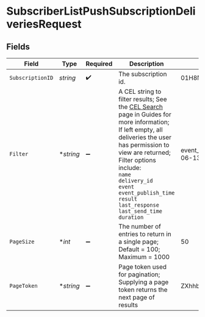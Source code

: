 # SubscriberListPushSubscriptionDeliveriesRequest


## Fields

| Field                                                                                                                                                                                                                                                                                                                                                                                   | Type                                                                                                                                                                                                                                                                                                                                                                                    | Required                                                                                                                                                                                                                                                                                                                                                                                | Description                                                                                                                                                                                                                                                                                                                                                                             | Example                                                                                                                                                                                                                                                                                                                                                                                 |
| --------------------------------------------------------------------------------------------------------------------------------------------------------------------------------------------------------------------------------------------------------------------------------------------------------------------------------------------------------------------------------------- | --------------------------------------------------------------------------------------------------------------------------------------------------------------------------------------------------------------------------------------------------------------------------------------------------------------------------------------------------------------------------------------- | --------------------------------------------------------------------------------------------------------------------------------------------------------------------------------------------------------------------------------------------------------------------------------------------------------------------------------------------------------------------------------------- | --------------------------------------------------------------------------------------------------------------------------------------------------------------------------------------------------------------------------------------------------------------------------------------------------------------------------------------------------------------------------------------- | --------------------------------------------------------------------------------------------------------------------------------------------------------------------------------------------------------------------------------------------------------------------------------------------------------------------------------------------------------------------------------------- |
| `SubscriptionID`                                                                                                                                                                                                                                                                                                                                                                        | *string*                                                                                                                                                                                                                                                                                                                                                                                | :heavy_check_mark:                                                                                                                                                                                                                                                                                                                                                                      | The subscription id.                                                                                                                                                                                                                                                                                                                                                                    | 01H8MCDXH4JVH7KVNB2YY42907                                                                                                                                                                                                                                                                                                                                                              |
| `Filter`                                                                                                                                                                                                                                                                                                                                                                                | **string*                                                                                                                                                                                                                                                                                                                                                                               | :heavy_minus_sign:                                                                                                                                                                                                                                                                                                                                                                      | A CEL string to filter results; See the [CEL Search](https://developer.apexclearing.com/apex-fintech-solutions/docs/cel-search) page in Guides for more information; If left empty, all deliveries the user has permission to view are returned; Filter options include:<br/> `name`<br/> `delivery_id`<br/> `event`<br/> `event_publish_time`<br/> `result`<br/> `last_response`<br/> `last_send_time`<br/> `duration` | event_publish_time==timestamp("2023-06-13T23:48:58.343Z")                                                                                                                                                                                                                                                                                                                               |
| `PageSize`                                                                                                                                                                                                                                                                                                                                                                              | **int*                                                                                                                                                                                                                                                                                                                                                                                  | :heavy_minus_sign:                                                                                                                                                                                                                                                                                                                                                                      | The number of entries to return in a single page; Default = 100; Maximum = 1000                                                                                                                                                                                                                                                                                                         | 50                                                                                                                                                                                                                                                                                                                                                                                      |
| `PageToken`                                                                                                                                                                                                                                                                                                                                                                             | **string*                                                                                                                                                                                                                                                                                                                                                                               | :heavy_minus_sign:                                                                                                                                                                                                                                                                                                                                                                      | Page token used for pagination; Supplying a page token returns the next page of results                                                                                                                                                                                                                                                                                                 | ZXhhbXBsZQo                                                                                                                                                                                                                                                                                                                                                                             |